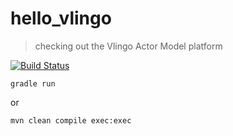 # hello_vlingo

> checking out the Vlingo Actor Model platform

[![Build Status](https://travis-ci.org/d-led/hello_vlingo.svg?branch=master)](https://travis-ci.org/d-led/hello_vlingo)

```
gradle run
```

or

```
mvn clean compile exec:exec
```

